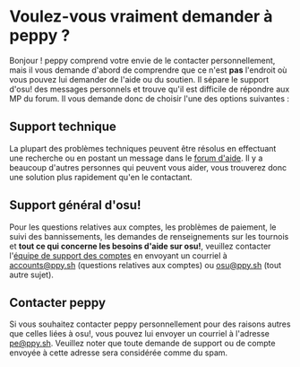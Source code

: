# Voulez-vous vraiment demander à peppy ?

Bonjour ! peppy comprend votre envie de le contacter personnellement, mais il vous demande d'abord de comprendre que ce n'est **pas** l'endroit où vous pouvez lui demander de l'aide ou du soutien. Il sépare le support d'osu! des messages personnels et trouve qu'il est difficile de répondre aux MP du forum. Il vous demande donc de choisir l'une des options suivantes :

## Support technique

La plupart des problèmes techniques peuvent être résolus en effectuant une recherche ou en postant un message dans le [forum d'aide](https://osu.ppy.sh/community/forums/5). Il y a beaucoup d'autres personnes qui peuvent vous aider, vous trouverez donc une solution plus rapidement qu'en le contactant.

## Support général d'osu!

Pour les questions relatives aux comptes, les problèmes de paiement, le suivi des bannissements, les demandes de renseignements sur les tournois et **tout ce qui concerne les besoins d'aide sur osu!**, veuillez contacter l'[équipe de support des comptes](/wiki/People/Account_support_team) en envoyant un courriel à [accounts@ppy.sh](mailto:accounts@ppy.sh) (questions relatives aux comptes) ou [osu@ppy.sh](mailto:osu@ppy.sh) (tout autre sujet).

## Contacter peppy

Si vous souhaitez contacter peppy personnellement pour des raisons autres que celles liées à osu!, vous pouvez lui envoyer un courriel à l'adresse [pe@ppy.sh](mailto:pe@ppy.sh). Veuillez noter que toute demande de support ou de compte envoyée à cette adresse sera considérée comme du spam.
